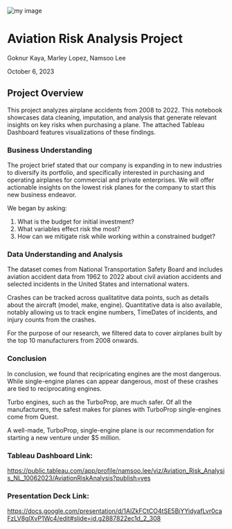 ![my image](https://images.seattletimes.com/wp-content/uploads/2023/06/06172023_transonic-illo_200022.jpg?d=2048x1152)

# Aviation Risk Analysis Project
Goknur Kaya, Marley Lopez, Namsoo Lee

October 6, 2023

## Project Overview
This project analyzes airplane accidents from 2008 to 2022. This notebook showcases data cleaning, imputation, and analysis that generate relevant insights on key risks when purchasing a plane. The attached Tableau Dashboard features visualizations of these findings.

### Business Understanding
The project brief stated that our company is expanding in to new industries to diversify its portfolio, and specifically interested in purchasing and operating airplanes for commercial and private enterprises. We will offer actionable insights on the lowest risk planes for the company to start this new business endeavor.

We began by asking: 
1. What is the budget for initial investment?
2. What variables effect risk the most?
3. How can we mitigate risk while working within a constrained budget? 

### Data Understanding and Analysis
The dataset comes from National Transportation Safety Board and includes aviation accident data from 1962 to 2022 about civil aviation accidents and selected incidents in the United States and international waters. 

Crashes can be tracked across qualitatitve data points, such as details about the aircraft (model, make, engine). Quantitative data is also available, notably allowing us to track engine numbers, TimeDates of incidents, and injury counts from the crashes. 

For the purpose of our research, we filtered data to cover airplanes built by the top 10 manufacturers from 2008 onwards. 

### Conclusion
In conclusion, we found that recipricating engines are the most dangerous. While single-engine planes can appear dangerous, most of these crashes are tied to reciprocating engines. 

Turbo engines, such as the TurboProp, are much safer. Of all the manufacturers, the safest makes for planes with TurboProp single-engines come from Quest. 

A well-made, TurboProp, single-engine plane is our recommendation for starting a new venture under $5 million.

### Tableau Dashboard Link:
https://public.tableau.com/app/profile/namsoo.lee/viz/Aviation_Risk_Analysis_NL_10062023/AviationRiskAnalysis?publish=yes

### Presentation Deck Link:
https://docs.google.com/presentation/d/1AlZkFCtCO4tSE5BiYYidyafLvr0caFzLV8glXvP1Wc4/edit#slide=id.g2887822ec1d_2_308

